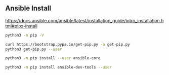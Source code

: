 ## Ansible Install
https://docs.ansible.com/ansible/latest/installation_guide/intro_installation.html#pipx-install

``` bash
python3 -m pip -V
```

```bash
curl https://bootstrap.pypa.io/get-pip.py -o get-pip.py
python3 get-pip.py --user
```

```bash
python3 -m pip install --user ansible-core
```

```bash
python3 -m pip install ansible-dev-tools --user
```

